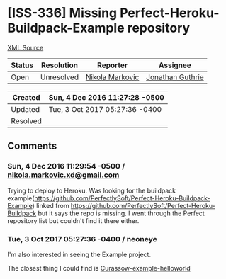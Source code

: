 # [ISS-336] Missing Perfect-Heroku-Buildpack-Example repository

[XML Source](./xml/ISS-336.xml)
<p></p>





Status|Resolution|Reporter|Assignee
------|----------|--------|--------
Open|Unresolved|[Nikola Markovic](nikola.markovic.xd@gmail.com)|[Jonathan Guthrie]($jono)





Created|Sun, 4 Dec 2016 11:27:28 -0500
-------|--------------
Updated|Tue, 3 Oct 2017 05:27:36 -0400
Resolved|


## Comments




### Sun, 4 Dec 2016 11:29:54 -0500 / nikola.markovic.xd@gmail.com 

<p><p>Trying to deploy to Heroku. Was looking for the buildpack example(<a href="https://github.com/PerfectlySoft/Perfect-Heroku-Buildpack-Example" class="external-link" rel="nofollow">https://github.com/PerfectlySoft/Perfect-Heroku-Buildpack-Example</a>) linked from <a href="https://github.com/PerfectlySoft/Perfect-Heroku-Buildpack" class="external-link" rel="nofollow">https://github.com/PerfectlySoft/Perfect-Heroku-Buildpack</a> but it says the repo is missing. I went through the Perfect repository list but couldn't find it there either. </p></p>


### Tue, 3 Oct 2017 05:27:36 -0400 / neoneye 

<p><p>I'm also interested in seeing the Example project.</p>

<p>The closest thing I could find is <a href="https://github.com/kylef/Curassow-example-helloworld" class="external-link" rel="nofollow">Curassow-example-helloworld</a></p></p>



